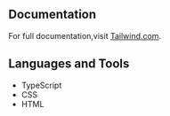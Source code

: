 ## Documentation
For full documentation,visit [Tailwind.com](https://tailwindcss.com/docs/installation).
## Languages and Tools
- TypeScript
- CSS
- HTML
